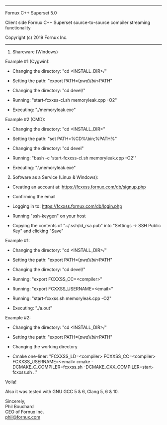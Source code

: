 *******************************************************************************

Fornux C++ Superset 5.0

Client side Fornux C++ Superset source-to-source compiler streaming functionality

Copyright (c) 2019
Fornux Inc.

*******************************************************************************


1) Shareware (Windows)


Example #1 (Cygwin):

- Changing the directory: "cd \<INSTALL_DIR\>/"

- Setting the path: "export PATH=$(pwd)/bin:$PATH"

- Changing the directory: "cd devel/"

- Running: "start-fcxxss-cl.sh memoryleak.cpp -O2"

- Executing: "./memoryleak.exe"


Example #2 (CMD):

- Changing the directory: "cd \<INSTALL_DIR\>\"

- Setting the path: "set PATH=%CD%\bin;%PATH%"

- Changing the directory: "cd devel\"

- Running: "bash -c 'start-fcxxss-cl.sh memoryleak.cpp -O2'"

- Executing: ".\memoryleak.exe"


2) Software as a Service (Linux & Windows):

- Creating an account at: https://fcxxss.fornux.com/db/signup.php

- Confirming the email

- Logging in to: https://fcxxss.fornux.com/db/login.php

- Running "ssh-keygen" on your host

- Copying the contents of "~/.ssh/id_rsa.pub" into "Settings -> SSH Public Key" and clicking "Save"


Example #1:

- Changing the directory: "cd \<INSTALL_DIR\>/"

- Setting the path: "export PATH=$(pwd)/bin:$PATH"

- Changing the directory: "cd devel/"

- Running: "export FCXXSS_CC=\<compiler\>"

- Running: "export FCXXSS_USERNAME=\<email\>"

- Running: "start-fcxxss.sh memoryleak.cpp -O2"

- Executing: "./a.out"


Example #2:

- Changing the directory: "cd \<INSTALL_DIR\>/"

- Setting the path: "export PATH=$(pwd)/bin:$PATH"

- Changing the working directory

- Cmake one-liner: "FCXXSS_LD=\<compiler\> FCXXSS_CC=\<compiler\> FCXXSS_USERNAME=\<email\> cmake -DCMAKE_C_COMPILER=fcxxss.sh -DCMAKE_CXX_COMPILER=start-fcxxss.sh .."


Voila! 

Also it was tested with GNU GCC 5 & 6, Clang 5, 6 & 10.


Sincerely,  
Phil Bouchard  
CEO of Fornux Inc.  
phil@fornux.com  
